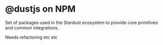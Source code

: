 # \@dustjs on NPM

Set of packages used in the Stardust ecosystem to provide core primitives and common integrations.

Needs refactoring etc etc
